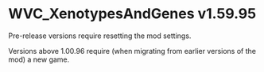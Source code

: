 # WVC_XenotypesAndGenes v1.59.95
 
Pre-release versions require resetting the mod settings.

Versions above 1.00.96 require (when migrating from earlier versions of the mod) a new game.